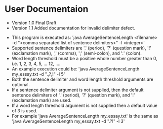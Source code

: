 # User Documentaion

<ul>
<li>
Version 1.0 Final Draft
</li>
<li>
Version 1.1 Added documentation for invalid delimiter defect.
</li>
</ul>

<ul>
<li>
This program is executed as: 'java AverageSentenceLength &lt;filename&gt; -d "&lt;comma separated list of sentence delimiters&gt;" -l &lt;integer&gt;'
</li>
<li>
Supported sentence delimiters are '.' (period), '?' (question mark), '!' (exclamation mark), ',' (comma), ';' (semi-colon), and ':' (colon).
</li>
<li>
Word length threshold must be a positive whole number greater than 0, i.e. 1, 2, 3, 4, 5, ... 12, ....
</li>
<li>
An example execution could be: 'java AverageSentenceLength my_essay.txt -d ".,?,!" -l 5'
</li>
<li>
Both the sentence delimiter and word length threshold arguments are optional.
</li>
<li>
If a sentence delimiter argument is not supplied, then the default sentence delimiters of '.' (period), '?' (question mark), and '!' (exclamation mark) are used.
</li>
<li>
If a word length threshold argument is not supplied then a default value of 3 is used.
</li>
<li>
For example 'java AverageSentenceLength my_essay.txt' is the same as 'java AverageSentenceLength my_essay.txt -d ".?!" -l 3'
</li>
</ul>

